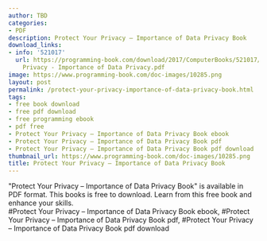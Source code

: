 ```yaml
---
author: TBD
categories:
- PDF
description: Protect Your Privacy – Importance of Data Privacy Book
download_links:
- info: '521017'
  url: https://programming-book.com/download/2017/ComputerBooks/521017/Protect Your
    Privacy - Importance of Data Privacy.pdf
image: https://www.programming-book.com/doc-images/10285.png
layout: post
permalink: /protect-your-privacy-importance-of-data-privacy-book.html
tags:
- free book download
- free pdf download
- free programming ebook
- pdf free
- Protect Your Privacy – Importance of Data Privacy Book ebook
- Protect Your Privacy – Importance of Data Privacy Book pdf
- Protect Your Privacy – Importance of Data Privacy Book pdf download
thumbnail_url: https://www.programming-book.com/doc-images/10285.png
title: Protect Your Privacy – Importance of Data Privacy Book
---
```


 
<div class="item-desc text-justify">
  "Protect Your Privacy – Importance of Data Privacy Book" is available in PDF format. This books is free to download. Learn from this free book and enhance your skills.
  <br>
  #Protect Your Privacy – Importance of Data Privacy Book ebook, #Protect Your Privacy – Importance of Data Privacy Book pdf, #Protect Your Privacy – Importance of Data Privacy Book pdf download
</div>